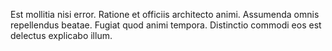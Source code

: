 Est mollitia nisi error.
Ratione et officiis architecto animi.
Assumenda omnis repellendus beatae.
Fugiat quod animi tempora.
Distinctio commodi eos est delectus explicabo illum.